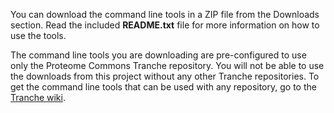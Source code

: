 You can download the command line tools in a ZIP file from the Downloads section. Read the included **README.txt** file for more information on how to use the tools.

The command line tools you are downloading are pre-configured to use only the Proteome Commons Tranche repository. You will not be able to use the downloads from this project without any other Tranche repositories. To get the command line tools that can be used with any repository, go to the [Tranche wiki](http://code.google.com/p/tranche/wiki/CommandLineTools).